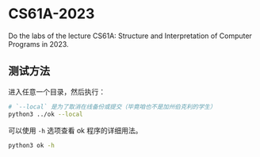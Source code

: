 # CS61A-2023

Do the labs of the lecture CS61A: Structure and Interpretation of Computer Programs in 2023.

## 测试方法

进入任意一个目录，然后执行：

```sh
# `--local` 是为了取消在线备份或提交（毕竟咱也不是加州伯克利的学生）
python3 ../ok --local
```

可以使用 `-h` 选项查看 ok 程序的详细用法。

```sh
python3 ok -h
```